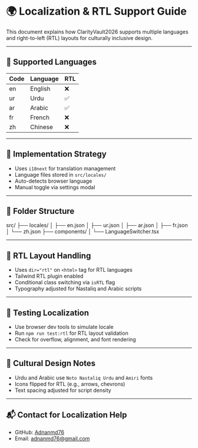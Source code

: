 # 🌍 Localization & RTL Support Guide

This document explains how ClarityVault2026 supports multiple languages and right-to-left (RTL) layouts for culturally inclusive design.

---

## 🧭 Supported Languages

| Code | Language     | RTL |
|------|--------------|-----|
| en   | English      | ❌  |
| ur   | Urdu         | ✅  |
| ar   | Arabic       | ✅  |
| fr   | French       | ❌  |
| zh   | Chinese      | ❌  |

---

## 🧩 Implementation Strategy

- Uses `i18next` for translation management  
- Language files stored in `src/locales/`  
- Auto-detects browser language  
- Manual toggle via settings modal

---

## 📁 Folder Structure

src/ ├── locales/ │ ├── en.json │ ├── ur.json │ ├── ar.json │ ├── fr.json │ └── zh.json ├── components/ │ └── LanguageSwitcher.tsx

---

## 🔄 RTL Layout Handling

- Uses `dir="rtl"` on `<html>` tag for RTL languages  
- Tailwind RTL plugin enabled  
- Conditional class switching via `isRTL` flag  
- Typography adjusted for Nastaliq and Arabic scripts

---

## 🧪 Testing Localization

- Use browser dev tools to simulate locale  
- Run `npm run test:rtl` for RTL layout validation  
- Check for overflow, alignment, and font rendering

---

## 🎨 Cultural Design Notes

- Urdu and Arabic use `Noto Nastaliq Urdu` and `Amiri` fonts  
- Icons flipped for RTL (e.g., arrows, chevrons)  
- Text spacing adjusted for script density

---

## 📬 Contact for Localization Help

- GitHub: [Adnanmd76](https://github.com/Adnanmd76)  
- Email: adnanmd76@gmail.com
